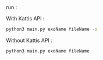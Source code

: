 run :

With Kattis API :
```bash
python3 main.py exoName fileName -o 
```

Without Kattis API :
```bash
python3 main.py exoName fileName
```